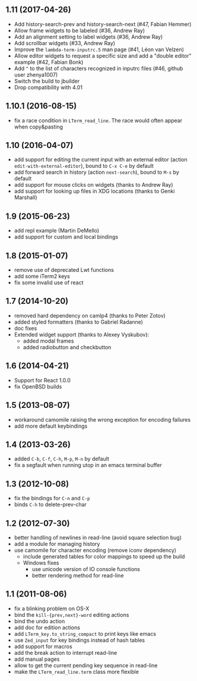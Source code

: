 1.11 (2017-04-26)
-----------------

* Add history-search-prev and history-search-next (#47, Fabian Hemmer)
* Allow frame widgets to be labeled (#36, Andrew Ray)
* Add an alignment setting to label widgets (#36, Andrew Ray)
* Add scrollbar widgets (#33, Andrew Ray)
* Improve the `lambda-term-inputrc.5` man page (#41, Léon van Velzen)
* Allow editor widgets to request a specific size and add a "double
  editor" example (#42, Fabian Bonk)
* Add `^` to the list of characters recognized in inputrc files (#46,
  github user zhenya1007)
* Switch the build to jbuilder
* Drop compatibility with 4.01

1.10.1 (2016-08-15)
-------------------

* fix a race condition in `LTerm_read_line`. The race would often
  appear when copy&pasting

1.10 (2016-04-07)
-----------------

* add support for editing the current input with an external editor
  (action `edit-with-external-editor`), bound to `C-x C-e` by default
* add forward search in history (action `next-search`), bound to `M-s` by default
* add support for mouse clicks on widgets
  (thanks to Andrew Ray)
* add support for looking up files in XDG locations
  (thanks to Genki Marshall)

1.9 (2015-06-23)
----------------

* add repl example (Martin DeMello)
* add support for custom and local bindings

1.8 (2015-01-07)
----------------

* remove use of deprecated Lwt functions
* add some iTerm2 keys
* fix some invalid use of react

1.7 (2014-10-20)
----------------

* removed hard dependency on camlp4 (thanks to Peter Zotov)
* added styled formatters (thanks to Gabriel Radanne)
* doc fixes
* Extended widget support (thanks to Alexey Vyskubov):
  - added modal frames
  - added radiobutton and checkbutton

1.6 (2014-04-21)
----------------

* Support for React 1.0.0
* fix OpenBSD builds

1.5 (2013-08-07)
----------------

* workaround camomile raising the wrong exception for encoding
  failures
* add more default keybindings

1.4 (2013-03-26)
----------------

* added `C-b`, `C-f`, `C-h`, `M-p`, `M-n` by default
* fix a segfault when running utop in an emacs terminal buffer

1.3 (2012-10-08)
----------------

* fix the bindings for `C-n` and `C-p`
* binds `C-h` to delete-prev-char

1.2 (2012-07-30)
----------------

* better handling of newlines in read-line (avoid square selection bug)
* add a module for managing history
* use camomile for character encoding (remove iconv dependency)
    * include generated tables for color mappings to speed up the build
    * Windows fixes
        * use unicode version of IO console functions
        * better rendering method for read-line

1.1 (2011-08-06)
----------------

* fix a blinking problem on OS-X
* bind the `kill-{prev,next}-word` editing actions
* bind the undo action
* add doc for edition actions
* add `LTerm_key.to_string_compact` to print keys like emacs
* use `Zed_input` for key bindings instead of hash tables
* add support for macros
* add the break action to interrupt read-line
* add manual pages
* allow to get the current pending key sequence in read-line
* make the `LTerm_read_line.term` class more flexible
